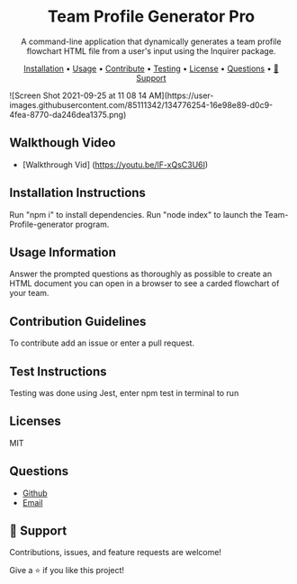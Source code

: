 <h1 align="center">Team Profile Generator Pro</h1>

<p align="center">A command-line application that dynamically generates a team profile flowchart HTML file from a user's input using the Inquirer package.</p>
 
<p align="center">
<a href="#installation-instructions">Installation</a> •
<a href="#usage-information">Usage</a> •
<a href="#contribution-guidelines">Contribute</a> •
<a href="#test-instructions">Testing</a> •
<a href="#licenses">License</a> •
<a href="#questions">Questions</a> •
<a href="#-support">🤝 Support</a> 
</p>
![Screen Shot 2021-09-25 at 11 08 14 AM](https://user-images.githubusercontent.com/85111342/134776254-16e98e89-d0c9-4fea-8770-da246dea1375.png)

## Walkthough Video
- [Walkthrough Vid] (https://youtu.be/lF-xQsC3U6I)

## Installation Instructions 
Run "npm i" to install dependencies. Run "node index" to launch the Team-Profile-generator program.
## Usage Information
Answer the prompted questions as thoroughly as possible to create an HTML document you can open in a browser to see a carded flowchart of your team.
## Contribution Guidelines
To contribute add an issue or enter a pull request.
## Test Instructions
Testing was done using Jest, enter npm test  in terminal to run
## Licenses
MIT


## Questions

- [Github](https://github.com/davetoth77 "davetoth77")
- [Email](mailto:dtoth77@gmail.com?subject=Hi "Hi!")

## 🤝 Support

Contributions, issues, and feature requests are welcome!

Give a ⭐️  if you like this project!
